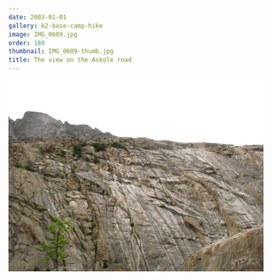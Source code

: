```yaml
---
date: 2003-01-01
gallery: k2-base-camp-hike
image: IMG_0609.jpg
order: 188
thumbnail: IMG_0609-thumb.jpg
title: The view on the Askole road
---
```


![The view on the Askole road](./IMG_0609.jpg)